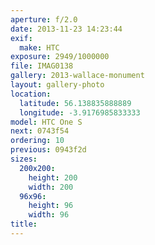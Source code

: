 ```yaml
---
aperture: f/2.0
date: 2013-11-23 14:23:44
exif:
  make: HTC
exposure: 2949/1000000
file: IMAG0138
gallery: 2013-wallace-monument
layout: gallery-photo
location:
  latitude: 56.138835888889
  longitude: -3.9176985833333
model: HTC One S
next: 0743f54
ordering: 10
previous: 0943f2d
sizes:
  200x200:
    height: 200
    width: 200
  96x96:
    height: 96
    width: 96
title: 
---
```

